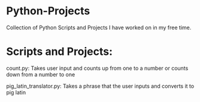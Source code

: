 # Python-Projects
Collection of Python Scripts and Projects I have worked on in my free time.

# Scripts and Projects:

count.py:
Takes user input and counts up from one to a number or counts down from a number to one

pig_latin_translator.py:
Takes a phrase that the user inputs and converts it to pig latin
